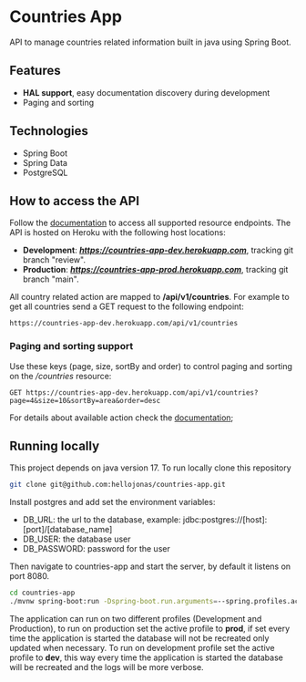 # Countries App

API to manage countries related information built in java using Spring Boot.

## Features

- **HAL support**, easy documentation discovery during development
- Paging and sorting

## Technologies

- Spring Boot
- Spring Data
- PostgreSQL

## How to access the API

Follow the [documentation](https://countries-app-prod.herokuapp.com) to access all supported resource endpoints.
The API is hosted on Heroku with the following host locations:
  - **Development**: ***https://countries-app-dev.herokuapp.com***, tracking git branch "review".
  - **Production**: ***https://countries-app-prod.herokuapp.com***, tracking git branch "main".


All country related action are mapped to **/api/v1/countries**. For example to get all countries send a GET request to
the following endpoint:

```
https://countries-app-dev.herokuapp.com/api/v1/countries
```

### Paging and sorting support

Use these keys (page, size, sortBy and order) to control paging and sorting on the */countries* resource:

```
GET https://countries-app-dev.herokuapp.com/api/v1/countries?page=4&size=10&sortBy=area&order=desc
```

For details about available action check the [documentation](https://countries-app-dev.herokuapp.com);

## Running locally

This project depends on java version 17. To run locally clone this repository

```bash
git clone git@github.com:hellojonas/countries-app.git
```

Install postgres and add set the environment variables:

- DB_URL: the url to the database, example: jdbc:postgres://[host]:[port]/[database_name]
- DB_USER: the database user
- DB_PASSWORD: password for the user

Then navigate to countries-app and start the server, by default it listens on port 8080.

```bash
cd countries-app
./mvnw spring-boot:run -Dspring-boot.run.arguments=--spring.profiles.active=<dev | prod>
```

The application can run on two different profiles (Development and Production), to run on
production set the active profile to **prod**, if set every time the application
is started the database will not be recreated only updated when necessary.
To run on development profile set the active profile to **dev**, this way every time the
application is started the database will be recreated and the logs will be more verbose.
